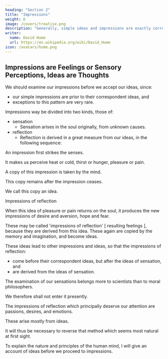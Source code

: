 ```yaml
---
heading: "Section 2"
title: "Impressions"
weight: 6
image: /covers/treatise.png
description: "Generally, simple ideas and impressions are exactly correspondent, as the complex are formed from them"
writer:
  name: David Hume
  url: https://en.wikipedia.org/wiki/David_Hume
icon: /avatars/hume.png
---
```



## Impressions are Feelings or Sensory Perceptions, Ideas are Thoughts

We should examine our impressions before we accept our ideas, since:
- our simple impressions are prior to their correspondent ideas, and
- exceptions to this pattern are very rare.

Impressions way be divided into two kinds, those of:
- sensation
  - Sensation arises in the soul originally, from unknown causes.
- reflection
  - Reflection is derived in a great measure from our ideas, in the following sequence:

An impression first strikes the senses.

It makes us perceive heat or cold, thirst or hunger, pleasure or pain.

A copy of this impression is taken by the mind.

This copy remains after the impression ceases.

We call this copy an idea.

Impressions of reflection

When this idea of pleasure or pain returns on the soul, it produces the new impressions of desire and aversion, hope and fear.

These may be called 'impressions of reflection' [ resulting feelings ], because they are derived from this idea.
These again are copied by the memory and imagination, and become ideas.

These ideas lead to other impressions and ideas, so that the impressions of reflection:
- come before their correspondent ideas, but after the ideas of sensation, and
- are derived from the ideas of sensation.

The examination of our sensations belongs more to scientists than to moral philosophers.

We therefore shall not enter it presently.

The impressions of reflection which principally deserve our attention are passions, desires, and emotions.

These arise mostly from ideas.

It will thus be necessary to reverse that method which seems most natural at first sight.

To explain the nature and principles of the human mind, I will give an account of ideas before we proceed to impressions.